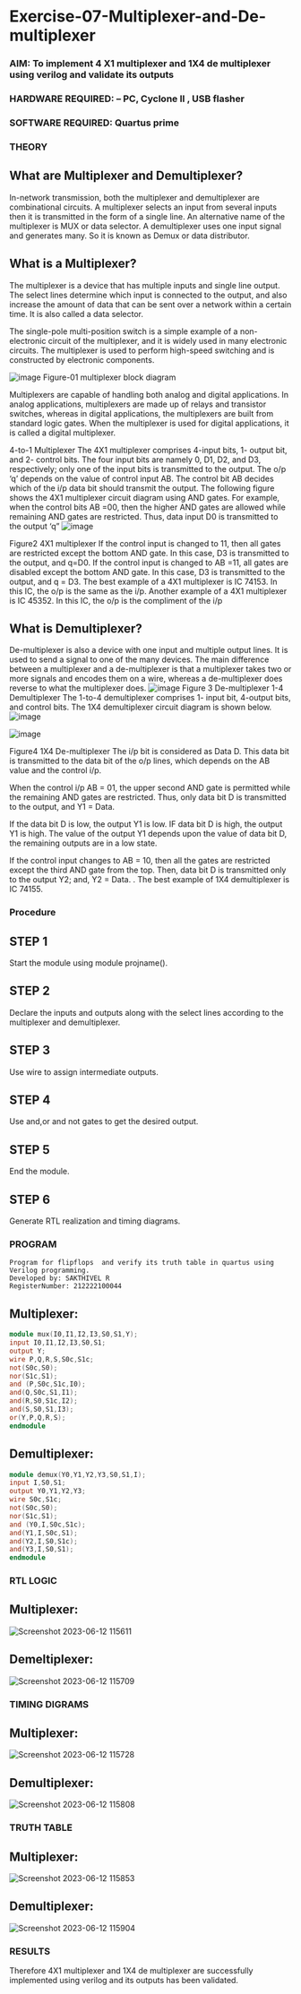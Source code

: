# Exercise-07-Multiplexer-and-De-multiplexer
### AIM: To implement 4 X1 multiplexer and 1X4 de multiplexer using verilog and validate its outputs
### HARDWARE REQUIRED:  – PC, Cyclone II , USB flasher
### SOFTWARE REQUIRED:   Quartus prime
### THEORY 

## What are Multiplexer and Demultiplexer?
In-network transmission, both the multiplexer and demultiplexer are combinational circuits. A multiplexer selects an input from several inputs then it is transmitted in the form of a single line. An alternative name of the multiplexer is MUX or data selector. A demultiplexer uses one input signal and generates many. So it is known as Demux or data distributor.

## What is a Multiplexer?
The multiplexer is a device that has multiple inputs and single line output. The select lines determine which input is connected to the output, and also increase the amount of data that can be sent over a network within a certain time. It is also called a data selector.

The single-pole multi-position switch is a simple example of a non-electronic circuit of the multiplexer, and it is widely used in many electronic circuits. The multiplexer is used to perform high-speed switching and is constructed by electronic components.

![image](https://user-images.githubusercontent.com/36288975/170912485-73c395c7-23c0-4e78-a53d-a2f0d07d9662.png)
          Figure-01 multiplexer block diagram 

Multiplexers are capable of handling both analog and digital applications. In analog applications, multiplexers are made up of relays and transistor switches, whereas in digital applications, the multiplexers are built from standard logic gates. When the multiplexer is used for digital applications, it is called a digital multiplexer.

4-to-1 Multiplexer
The 4X1 multiplexer comprises 4-input bits, 1- output bit, and 2- control bits. The four input bits are namely 0, D1, D2, and D3, respectively; only one of the input bits is transmitted to the output. The o/p ‘q’ depends on the value of control input AB. The control bit AB decides which of the i/p data bit should transmit the output. The following figure shows the 4X1 multiplexer circuit diagram using AND gates. For example, when the control bits AB =00, then the higher AND gates are allowed while remaining AND gates are restricted. Thus, data input D0 is transmitted to the output ‘q”
![image](https://user-images.githubusercontent.com/36288975/170912568-3598c60a-5035-41f3-b0c4-ccedba13aca5.png)


Figure2 4X1 multiplexer 
If the control input is changed to 11, then all gates are restricted except the bottom AND gate. In this case, D3 is transmitted to the output, and q=D0. If the control input is changed to AB =11, all gates are disabled except the bottom AND gate. In this case, D3 is transmitted to the output, and q = D3. The best example of a 4X1 multiplexer is IC 74153. In this IC, the o/p is the same as the i/p. Another example of a 4X1 multiplexer is IC 45352. In this IC, the o/p is the compliment of the i/p


## What is Demultiplexer?
De-multiplexer is also a device with one input and multiple output lines. It is used to send a signal to one of the many devices. The main difference between a multiplexer and a de-multiplexer is that a multiplexer takes two or more signals and encodes them on a wire, whereas a de-multiplexer does reverse to what the multiplexer does.
![image](https://user-images.githubusercontent.com/36288975/170912606-a30e4b74-1726-4430-b245-2c3c3d9c232d.png)
Figure 3 De-multiplexer 
1-4 Demultiplexer
The 1-to-4 demultiplexer comprises 1- input bit, 4-output bits, and control bits. The 1X4 demultiplexer circuit diagram is shown below.![image](https://user-images.githubusercontent.com/36288975/170912683-00fb746a-1d45-4023-91d1-3a70b841073c.png)

![image](https://user-images.githubusercontent.com/36288975/170912741-7cbd52af-7e0d-4be3-b5c6-6fb9c4eca7c9.png)

Figure4 1X4 De-multiplexer 
The i/p bit is considered as Data D. This data bit is transmitted to the data bit of the o/p lines, which depends on the AB value and the control i/p.

When the control i/p AB = 01, the upper second AND gate is permitted while the remaining AND gates are restricted. Thus, only data bit D is transmitted to the output, and Y1 = Data.

If the data bit D is low, the output Y1 is low. IF data bit D is high, the output Y1 is high. The value of the output Y1 depends upon the value of data bit D, the remaining outputs are in a low state.

If the control input changes to AB = 10, then all the gates are restricted except the third AND gate from the top. Then, data bit D is transmitted only to the output Y2; and, Y2 = Data. . The best example of 1X4 demultiplexer is IC 74155.

 
 
### Procedure
## STEP 1
Start the module using module projname().

## STEP 2
Declare the inputs and outputs along with the select lines according to the multiplexer and demultiplexer.

## STEP 3
Use wire to assign intermediate outputs.

## STEP 4
Use and,or and not gates to get the desired output.

## STEP 5
End the module.

## STEP 6
Generate RTL realization and timing diagrams.

### PROGRAM 
```
Program for flipflops  and verify its truth table in quartus using Verilog programming.
Developed by: SAKTHIVEL R
RegisterNumber: 212222100044
```
## Multiplexer:
```verilog
module mux(I0,I1,I2,I3,S0,S1,Y);
input I0,I1,I2,I3,S0,S1;
output Y;
wire P,Q,R,S,S0c,S1c;
not(S0c,S0);
nor(S1c,S1);
and (P,S0c,S1c,I0);
and(Q,S0c,S1,I1);
and(R,S0,S1c,I2);
and(S,S0,S1,I3);
or(Y,P,Q,R,S);
endmodule
```
## Demultiplexer:
```verilog
module demux(Y0,Y1,Y2,Y3,S0,S1,I);
input I,S0,S1;
output Y0,Y1,Y2,Y3;
wire S0c,S1c;
not(S0c,S0);
nor(S1c,S1);
and (Y0,I,S0c,S1c);
and(Y1,I,S0c,S1);
and(Y2,I,S0,S1c);
and(Y3,I,S0,S1);
endmodule
```

### RTL LOGIC  

## Multiplexer:
![Screenshot 2023-06-12 115611](https://github.com/Aakashraj04/Exercise-07-Multiplexer-and-De-multiplexer/assets/121117266/9f09b8b6-3955-4ffc-ac3b-efd99fe13164)

## Demeltiplexer:
![Screenshot 2023-06-12 115709](https://github.com/Aakashraj04/Exercise-07-Multiplexer-and-De-multiplexer/assets/121117266/3b78f8a0-ea9c-4e1b-b0a0-9d569fb41dbf)





### TIMING DIGRAMS  
## Multiplexer:
![Screenshot 2023-06-12 115728](https://github.com/Aakashraj04/Exercise-07-Multiplexer-and-De-multiplexer/assets/121117266/66e97f70-bac3-4a66-abcb-93b5ffac3d87)


## Demultiplexer:
![Screenshot 2023-06-12 115808](https://github.com/Aakashraj04/Exercise-07-Multiplexer-and-De-multiplexer/assets/121117266/5a6b5e70-e3f4-4022-8b88-7da11afe387a)




### TRUTH TABLE 
## Multiplexer:
![Screenshot 2023-06-12 115853](https://github.com/Aakashraj04/Exercise-07-Multiplexer-and-De-multiplexer/assets/121117266/e01b6be8-7d4d-4f3e-a8e2-98f53855c263)


## Demultiplexer:
![Screenshot 2023-06-12 115904](https://github.com/Aakashraj04/Exercise-07-Multiplexer-and-De-multiplexer/assets/121117266/00741e62-28e1-407c-9e6a-4d9b5aa7f2ea)



### RESULTS 
Therefore 4X1 multiplexer and 1X4 de multiplexer are successfully implemented using verilog and its outputs has been validated.
